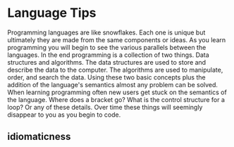 Language Tips
=============

Programming languages are like snowflakes. Each one is unique but ultimately they are made from the same components or ideas. As you learn programming you will begin to see the various parallels between the languages. In the end programming is a collection of two things. Data structures and algorithms. The data structures are used to store and describe the data to the computer. The algorithms are used to manipulate, order, and search the data. Using these two basic concepts plus the addition of the language's semantics almost any problem can be solved. When learning programming often new users get stuck on the semantics of the language. Where does a bracket go? What is the control structure for a loop? Or any of these details. Over time these things will seemingly disappear to you as you begin to code.

idiomaticness
-------------
